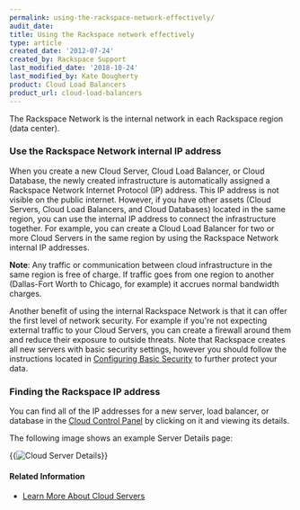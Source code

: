 ```yaml
---
permalink: using-the-rackspace-network-effectively/
audit_date:
title: Using the Rackspace network effectively
type: article
created_date: '2012-07-24'
created_by: Rackspace Support
last_modified_date: '2018-10-24'
last_modified_by: Kate Dougherty
product: Cloud Load Balancers
product_url: cloud-load-balancers
---
```


The Rackspace Network is the internal network in each Rackspace region
(data center).

### Use the Rackspace Network internal IP address

When you create a new Cloud Server, Cloud Load Balancer, or Cloud
Database, the newly created infrastructure is automatically assigned a
Rackspace Network Internet Protocol (IP) address. This IP address is not
visible on the public internet. However, if you have other assets (Cloud
Servers, Cloud Load Balancers, and Cloud Databases) located in the same
region, you can use the internal IP address to connect the infrastructure
together. For example, you can create a Cloud Load Balancer for two or more
Cloud Servers in the same region by using the Rackspace Network internal IP
addresses.

**Note**: Any traffic or communication between cloud infrastructure in
the same region is free of charge. If traffic goes from one region to
another (Dallas-Fort Worth to Chicago, for example) it accrues normal
bandwidth charges.

Another benefit of using the internal Rackspace Network is that it can
offer the first level of network security. For example if you're not
expecting external traffic to your Cloud Servers, you can create a
firewall around them and reduce their exposure to outside threats. Note
that Rackspace creates all new servers with basic security settings,
however you should follow the instructions located in [Configuring Basic
Security](/how-to/configuring-basic-security) to
further protect your data.

### Finding the Rackspace IP address

You can find all of the IP addresses for a new server, load balancer, or
database in the [Cloud Control Panel](https://login.rackspace.com) by clicking on it and viewing its details.

The following image shows an example Server Details page:

{{<image alt="Cloud Server Details" src="ServerDetails.png" title="Cloud Server Details">}}

#### Related Information

- [Learn More About Cloud Servers](/how-to/learn-more-about-cloud-servers)
